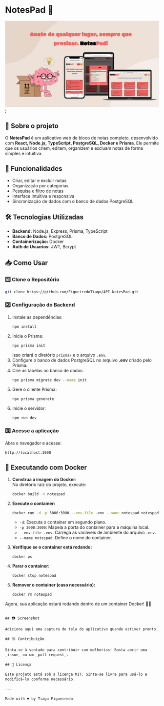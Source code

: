 # NotesPad 📝

![NotesPad](https://raw.githubusercontent.com/FigueiredoTiago/NotesPad-ReactTS/ecab4cef7b01af96139e0ab5b6b924181feb24f6/src/assets/img/background.svg);

## 📌 Sobre o projeto

O **NotesPad** é um aplicativo web de bloco de notas completo, desenvolvido com **React, Node.js, TypeScript, PostgreSQL, Docker e Prisma**. Ele permite que os usuários criem, editem, organizem e excluam notas de forma simples e intuitiva.

## 🚀 Funcionalidades

- Criar, editar e excluir notas
- Organização por categorias
- Pesquisa e filtro de notas
- Interface intuitiva e responsiva
- Sincronização de dados com o banco de dados PostgreSQL

## 🛠 Tecnologias Utilizadas

- **Backend:** Node.js, Express, Prisma, TypeScript
- **Banco de Dados:** PostgreSQL
- **Containerização:** Docker
- **Auth de Usuarios:** JWT, Bcrypt

## 📥 Como Usar

### 1️⃣ Clone o Repositório

```bash
git clone https://github.com/FigueiredoTiago/API-NotesPad.git
```

### 2️⃣ Configuração do Backend

1. Instale as dependências:
   ```bash
   npm install
   ```
2. Inicie o Prisma:
   ```bash
   npx prisma init
   ```
   Isso criará o diretório `prisma/` e o arquivo `.env`.
3. Configure o banco de dados PostgreSQL no arquivo **.env** criado pelo Prisma.
4. Crie as tabelas no banco de dados:
   ```bash
   npx prisma migrate dev --name init
   ```
5. Gere o cliente Prisma:
   ```bash
   npx prisma generate
   ```
6. Inicie o servidor:
   ```bash
   npm run dev
   ```

### 3️⃣ Acesse a aplicação

Abra o navegador e acesse:

```
http://localhost:3000
```

## 🐳 Executando com Docker

1. **Construa a imagem do Docker:**  
   No diretório raiz do projeto, execute:

   ```bash
   docker build -t notespad .
   ```

2. **Execute o container:**

   ```bash
   docker run -d -p 3000:3000 --env-file .env --name notespad notespad
   ```

   - `-d`: Executa o container em segundo plano.
   - `-p 3000:3000`: Mapeia a porta do container para a máquina local.
   - `--env-file .env`: Carrega as variáveis de ambiente do arquivo `.env`.
   - `--name notespad`: Define o nome do container.

3. **Verifique se o container está rodando:**

   ```bash
   docker ps
   ```

4. **Parar o container:**

   ```bash
   docker stop notespad
   ```

5. **Remover o container (caso necessário):**
   ```bash
   docker rm notespad
   ```

Agora, sua aplicação estará rodando dentro de um container Docker! 🚀🐳

```

## 📷 Screenshot

Adicione aqui uma captura de tela do aplicativo quando estiver pronto.

## 🏗️ Contribuição

Sinta-se à vontade para contribuir com melhorias! Basta abrir uma _issue_ ou um _pull request_.

## 📜 Licença

Este projeto está sob a licença MIT. Sinta-se livre para usá-lo e modificá-lo conforme necessário.

---

Made with ❤️ by Tiago Figueiredo
```
